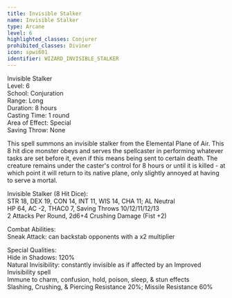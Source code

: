 ```yaml
---
title: Invisible Stalker
name: Invisible Stalker
type: Arcane
level: 6
highlighted_classes: Conjurer
prohibited_classes: Diviner
icon: spwi601
identifier: WIZARD_INVISIBLE_STALKER
---
```

Invisible Stalker  
Level: 6  
School: Conjuration  
Range: Long  
Duration: 8 hours  
Casting Time: 1 round  
Area of Effect: Special  
Saving Throw: None  
  
This spell summons an invisible stalker from the Elemental Plane of Air. This 8 hit dice monster obeys and serves the spellcaster in performing whatever tasks are set before it, even if this means being sent to certain death. The creature remains under the caster's control for 8 hours or until it is killed - at which point it will return to its native plane, only slightly annoyed at having to serve a mortal.  
  
Invisible Stalker (8 Hit Dice):  
STR 18, DEX 19, CON 14, INT 11, WIS 14, CHA 11;  AL Neutral  
HP 64, AC -2, THAC0 7, Saving Throws 10/12/11/12/13  
2 Attacks Per Round, 2d6+4 Crushing Damage (Fist +2)  
  
Combat Abilities:  
Sneak Attack: can backstab opponents with a x2 multiplier  
  
Special Qualities:  
Hide in Shadows: 120%  
Natural Invisibility: constantly invisible as if affected by an Improved Invisibility spell  
Immune to charm, confusion, hold, poison, sleep, &amp; stun effects  
Slashing, Crushing, &amp; Piercing Resistance 20%; Missile Resistance 60%  
